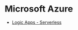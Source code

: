 # Microsoft Azure

* [Logic Apps - Serverless](https://azure.microsoft.com/en-us/services/logic-apps/)